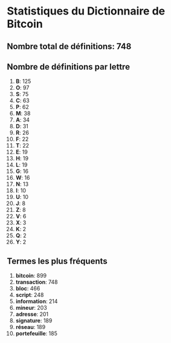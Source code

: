# Statistiques du Dictionnaire de Bitcoin

## Nombre total de définitions: 748

## Nombre de définitions par lettre
1. **B**: 125
2. **O**: 97
3. **S**: 75
4. **C**: 63
5. **P**: 62
6. **M**: 38
7. **A**: 34
8. **D**: 31
9. **R**: 26
10. **F**: 22
11. **T**: 22
12. **E**: 19
13. **H**: 19
14. **L**: 19
15. **G**: 16
16. **W**: 16
17. **N**: 13
18. **I**: 10
19. **U**: 10
20. **J**: 8
21. **Z**: 8
22. **V**: 6
23. **X**: 3
24. **K**: 2
25. **Q**: 2
26. **Y**: 2

## Termes les plus fréquents
1. **bitcoin**: 899
2. **transaction**: 748
3. **bloc**: 466
4. **script**: 248
5. **information**: 214
6. **mineur**: 203
7. **adresse**: 201
8. **signature**: 189
9. **réseau**: 189
10. **portefeuille**: 185
